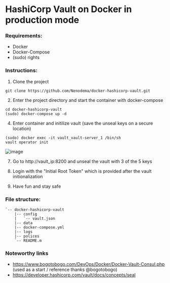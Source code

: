 # HashiCorp Vault on Docker in production mode

### Requirements:

* Docker
* Docker-Compose
* (sudo) rights

### Instructions:

1) Clone the project
```
git clone https://github.com/Nenodema/docker-hashicorp-vault.git
```
2) Enter the project directory and start the container with docker-compose
```
cd docker-hashicorp-vault
(sudo) docker-compose up -d
```
4) Enter container and initilize vault (save the unseal keys on a secure location)
```
(sudo) docker exec -it vault_vault-server_1 /bin/sh
vault operator init
```
![image](https://user-images.githubusercontent.com/33698556/212346090-229f6778-811a-46ee-8cf0-1688685cf548.png)

7) Go to http://vault_ip:8200 and unseal the vault with 3 of the 5 keys

8) Login with the "Initial Root Token" which is provided after the vault initionalization

9) Have fun and stay safe

### File structure:

```
`-- docker-hashicorp-vault
    |-- config
    |   `-- vault.json
    |-- data
    |-- docker-compose.yml
    |-- logs
    |-- polices
    `-- README.m
```
### Noteworthy links 

* https://www.bogotobogo.com/DevOps/Docker/Docker-Vault-Consul.php (used as a start / reference thanks @bogotobogo)
* https://developer.hashicorp.com/vault/docs/concepts/seal

